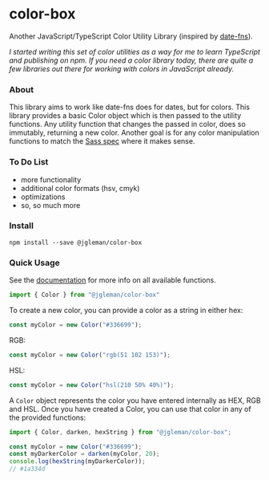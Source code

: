 # color-box

Another JavaScript/TypeScript Color Utility Library (inspired by [date-fns](https://date-fns.org)).

_I started writing this set of color utilities as a way for me to learn
TypeScript and publishing on npm. If you need a color library today, there are
quite a few libraries out there for working with colors in
JavaScript already._

### About

This library aims to work like date-fns does for dates, but for colors. This
library provides a basic Color object which is then passed to the utility
functions. Any utility function that changes the passed in color, does so
immutably, returning a new color. Another goal is for any color manipulation
functions to match the [Sass spec](https://github.com/sass/sass-spec) where it
makes sense.

### To Do List

- more functionality
- additional color formats (hsv, cmyk)
- optimizations
- so, so much more

### Install

```
npm install --save @jgleman/color-box
```

### Quick Usage

See the [documentation](https://jgleman.github.io/color-box/) for more info on all available functions.

```JavaScript
import { Color } from "@jgleman/color-box"
```

To create a new color, you can provide a color as a string in either hex:

```JavaScript
const myColor = new Color("#336699");
```

RGB:

```JavaScript
const myColor = new Color("rgb(51 102 153)");
```

HSL:

```JavaScript
const myColor = new Color("hsl(210 50% 40%)");
```

A `Color` object represents the color you have entered internally as HEX, RGB and HSL. Once you have created a Color, you can use that color in any of the provided functions:

```JavaScript
import { Color, darken, hexString } from "@jgleman/color-box";

const myColor = new Color("#336699");
const myDarkerColor = darken(myColor, 20);
console.log(hexString(myDarkerColor));
// #1a334d
```
